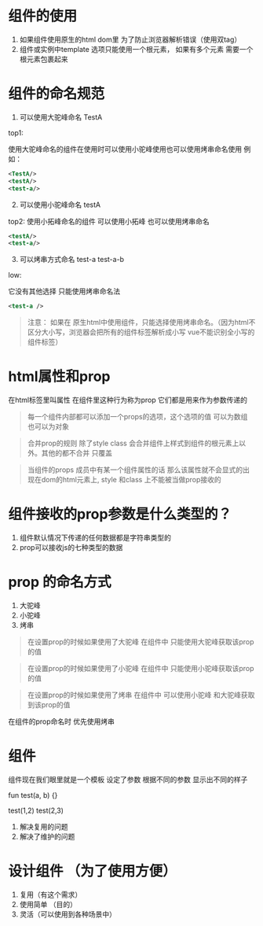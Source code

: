 # 组件的使用

1. 如果组件使用原生的html dom里 为了防止浏览器解析错误（使用双tag）
2. 组件或实例中template 选项只能使用一个根元素， 如果有多个元素 需要一个根元素包裹起来

# 组件的命名规范

1. 可以使用大驼峰命名 TestA

top1:

使用大驼峰命名的组件在使用时可以使用小驼峰使用也可以使用烤串命名使用
例如： 

```xml
<TestA/>
<testA/>
<test-a/>
```

2. 可以使用小驼峰命名 testA

top2:
使用小拓峰命名的组件 可以使用小拓峰 也可以使用烤串命名

```xml
<testA/>
<test-a/>
```

3. 可以烤串方式命名  test-a test-a-b

low:

它没有其他选择 只能使用烤串命名法

```xml
<test-a />
```

> 注意： 如果在 原生html中使用组件，只能选择使用烤串命名。（因为html不区分大小写，浏览器会把所有的组件标签解析成小写 vue不能识别全小写的组件标签）


# html属性和prop

在html标签里叫属性
在组件里这种行为称为prop
它们都是用来作为参数传递的

> 每一个组件内部都可以添加一个props的选项，这个选项的值 可以为数组 也可以为对象

> 合并prop的规则 除了style class 会合并组件上样式到组件的根元素上以外。其他的都不合并 只覆盖

> 当组件的props 成员中有某一个组件属性的话 那么该属性就不会显式的出现在dom的html元素上,
style 和class 上不能被当做prop接收的

# 组件接收的prop参数是什么类型的？

1. 组件默认情况下传递的任何数据都是字符串类型的
2. prop可以接收js的七种类型的数据


# prop 的命名方式

1. 大驼峰
2. 小驼峰
3. 烤串

> 在设置prop的时候如果使用了大驼峰 在组件中 只能使用大驼峰获取该prop的值

> 在设置prop的时候如果使用了小驼峰 在组件中 只能使用小驼峰获取该prop的值

> 在设置prop的时候如果使用了烤串 在组件中  可以使用小驼峰 和大驼峰获取到该prop的值

在组件的prop命名时 优先使用烤串


# 组件

组件现在我们眼里就是一个模板 设定了参数
根据不同的参数 显示出不同的样子

fun test(a, b) {}


test(1,2)
test(2,3)


1. 解决复用的问题
2. 解决了维护的问题


# 设计组件 （为了使用方便）
1. 复用（有这个需求）
2. 使用简单 （目的）
3. 灵活（可以使用到各种场景中）